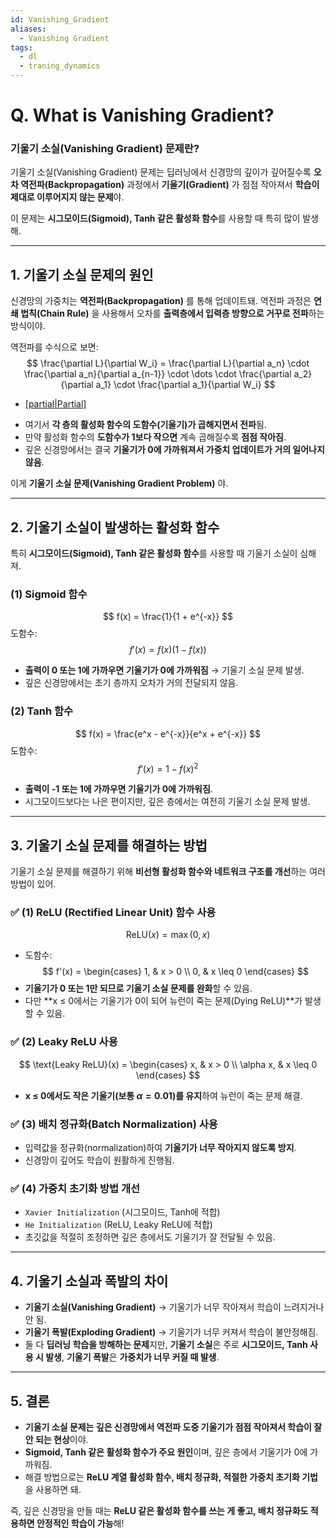 ```yaml
---
id: Vanishing_Gradient
aliases:
  - Vanishing Gradient
tags:
  - dl
  - traning_dynamics
---
```


# Q. What is Vanishing Gradient?
### **기울기 소실(Vanishing Gradient) 문제란?**
기울기 소실(Vanishing Gradient) 문제는 딥러닝에서 신경망의 깊이가 깊어질수록 **오차 역전파(Backpropagation)** 과정에서 **기울기(Gradient)** 가 점점 작아져서 **학습이 제대로 이루어지지 않는 문제**야.

이 문제는 **시그모이드(Sigmoid), Tanh 같은 활성화 함수**를 사용할 때 특히 많이 발생해.

---

## **1. 기울기 소실 문제의 원인**
신경망의 가중치는 **역전파(Backpropagation)** 를 통해 업데이트돼. 역전파 과정은 **연쇄 법칙(Chain Rule)** 을 사용해서 오차를 **출력층에서 입력층 방향으로 거꾸로 전파**하는 방식이야.

역전파를 수식으로 보면:
$$
\frac{\partial L}{\partial W_i} = \frac{\partial L}{\partial a_n} \cdot \frac{\partial a_n}{\partial a_{n-1}} \cdot \dots \cdot \frac{\partial a_2}{\partial a_1} \cdot \frac{\partial a_1}{\partial W_i}
$$

* [[partial|Partial]](편미분)
- 여기서 **각 층의 활성화 함수의 도함수(기울기)가 곱해지면서 전파**됨.
- 만약 활성화 함수의 **도함수가 1보다 작으면** 계속 곱해질수록 **점점 작아짐**.
- 깊은 신경망에서는 결국 **기울기가 0에 가까워져서 가중치 업데이트가 거의 일어나지 않음**.

이게 **기울기 소실 문제(Vanishing Gradient Problem)** 야.

---

## **2. 기울기 소실이 발생하는 활성화 함수**
특히 **시그모이드(Sigmoid), Tanh 같은 활성화 함수**를 사용할 때 기울기 소실이 심해져.

### (1) **Sigmoid 함수**
$$
f(x) = \frac{1}{1 + e^{-x}}
$$
도함수:
$$
f'(x) = f(x)(1 - f(x))
$$
- **출력이 0 또는 1에 가까우면 기울기가 0에 가까워짐** → 기울기 소실 문제 발생.
- 깊은 신경망에서는 초기 층까지 오차가 거의 전달되지 않음.

### (2) **Tanh 함수**
$$
f(x) = \frac{e^x - e^{-x}}{e^x + e^{-x}}
$$
도함수:
$$
f'(x) = 1 - f(x)^2
$$
- **출력이 -1 또는 1에 가까우면 기울기가 0에 가까워짐**.
- 시그모이드보다는 나은 편이지만, 깊은 층에서는 여전히 기울기 소실 문제 발생.

---

## **3. 기울기 소실 문제를 해결하는 방법**
기울기 소실 문제를 해결하기 위해 **비선형 활성화 함수와 네트워크 구조를 개선**하는 여러 방법이 있어.

### ✅ **(1) ReLU (Rectified Linear Unit) 함수 사용**
$$
\text{ReLU}(x) = \max(0, x)
$$
- 도함수:
  $$
  f'(x) =
  \begin{cases} 
  1, & x > 0 \\ 
  0, & x \leq 0 
  \end{cases}
  $$
- **기울기가 0 또는 1만 되므로 기울기 소실 문제를 완화**할 수 있음.
- 다만 **x ≤ 0에서는 기울기가 0이 되어 뉴런이 죽는 문제(Dying ReLU)**가 발생할 수 있음.

### ✅ **(2) Leaky ReLU 사용**
$$
\text{Leaky ReLU}(x) =
\begin{cases} 
x, & x > 0 \\ 
\alpha x, & x \leq 0
\end{cases}
$$
- **x ≤ 0에서도 작은 기울기(보통 $\alpha = 0.01$)를 유지**하여 뉴런이 죽는 문제 해결.

### ✅ **(3) 배치 정규화(Batch Normalization) 사용**
- 입력값을 정규화(normalization)하여 **기울기가 너무 작아지지 않도록 방지**.
- 신경망이 깊어도 학습이 원활하게 진행됨.

### ✅ **(4) 가중치 초기화 방법 개선**
- `Xavier Initialization` (시그모이드, Tanh에 적합)
- `He Initialization` (ReLU, Leaky ReLU에 적합)
- 초깃값을 적절히 조정하면 깊은 층에서도 기울기가 잘 전달될 수 있음.

---

## **4. 기울기 소실과 폭발의 차이**
- **기울기 소실(Vanishing Gradient)** → 기울기가 너무 작아져서 학습이 느려지거나 안 됨.
- **기울기 폭발(Exploding Gradient)** → 기울기가 너무 커져서 학습이 불안정해짐.
- 둘 다 **딥러닝 학습을 방해하는 문제**지만, **기울기 소실**은 주로 **시그모이드, Tanh 사용 시 발생**, **기울기 폭발**은 **가중치가 너무 커질 때 발생**.

---

## **5. 결론**
- **기울기 소실 문제는 깊은 신경망에서 역전파 도중 기울기가 점점 작아져서 학습이 잘 안 되는 현상**이야.
- **Sigmoid, Tanh 같은 활성화 함수가 주요 원인**이며, 깊은 층에서 기울기가 0에 가까워짐.
- 해결 방법으로는 **ReLU 계열 활성화 함수, 배치 정규화, 적절한 가중치 초기화 기법**을 사용하면 돼.

즉, 깊은 신경망을 만들 때는 **ReLU 같은 활성화 함수를 쓰는 게 좋고, 배치 정규화도 적용하면 안정적인 학습이 가능**해!
